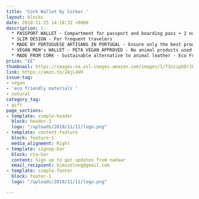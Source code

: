 ```yaml
---
title: 'Cork Wallet by Corkor '
layout: blocks
date: 2018-11-25 14:18:32 +0000
description: |-
  * PASSPORT WALLET - Compartment for passport and boarding pass + 2 notes and bills slots + 4 cards slots
  * SLIM DESIGN - For frequent travelers
  * MADE BY PORTUGUESE ARTISANS IN PORTUGAL - Ensure only the best product quality, great manufacturing quality, sturdy, durable natural material also long lasting wallet.
  * VEGAN MEN's WALLET - PETA VEGAN APPROVED - No animal products used - Great gift for vegan men or woman - Unique vegan gift
  * MADE FROM CORK - Sustainable alternative to animal leather - Eco Friendly cork wallet for Men or Women
price: "££"
thumbnail: https://images-na.ssl-images-amazon.com/images/I/71nzzpbOrJL._SL1001_.jpg
link: https://amzn.to/2AjL4VH
issue-tag:
- vegan
- 'eco friendly materials '
- natural
category_tag:
- gift
page_sections:
- template: simple-header
  block: header-3
  logo: "/uploads/2018/11/11/logo.png"
- template: content-feature
  block: feature-1
  media_alignment: Right
- template: signup-bar
  block: cta-bar
  content: Sign up to get updates from nadaar
  email_recipient: kimszelong@gmail.com
- template: simple-footer
  block: footer-1
  logo: "/uploads/2018/11/11/logo.png"

---
```


